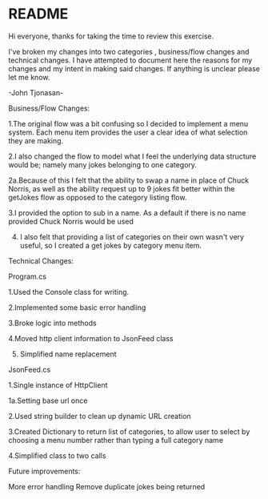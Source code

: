 # README #

Hi everyone, thanks for taking the time to review this exercise.

I've broken my changes into two categories , business/flow changes and technical changes. I have attempted to document here the reasons for my changes and my intent in making said changes.
If anything is unclear please let me know.

-John Tjonasan-

Business/Flow Changes:

1.The original flow was a bit confusing so I decided to implement a menu system. 
Each menu item provides the user a clear idea of what selection they are making.

2.I also changed the flow to model what I feel the underlying data structure would be; namely many jokes belonging to one category.

2a.Because of this I  felt that the ability to swap a name in place of Chuck Norris, 
as well as the ability request up to 9 jokes fit better within the getJokes flow as opposed to the category listing flow.

3.I provided the option to sub in a name. As a default if there is no name provided Chuck Norris would be used

4. I also felt that providing a list of categories on their own wasn't very useful, so I created a get jokes by category menu item.


Technical Changes:

Program.cs

1.Used the Console class for writing.

2.Implemented some basic error handling

3.Broke logic into methods

4.Moved http client information to JsonFeed class

5. Simplified name replacement

JsonFeed.cs

1.Single instance of HttpClient

1a.Setting base url once

2.Used string builder to clean up dynamic URL creation

3.Created Dictionary to return list of categories, to allow user to select by choosing a menu number rather than typing a full category name

4.Simplified class to two calls

Future improvements:

More error handling
Remove duplicate jokes being returned
